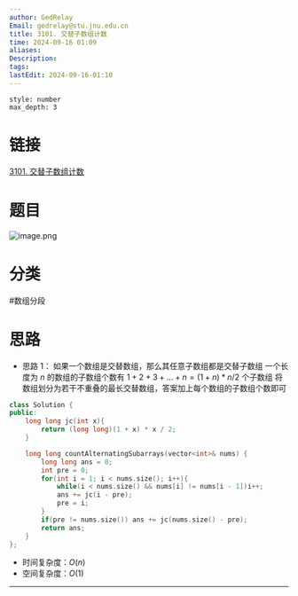 ```yaml
---
author: GedRelay
Email: gedrelay@stu.jnu.edu.cn
title: 3101. 交替子数组计数
time: 2024-09-16 01:09
aliases: 
Description: 
tags: 
lastEdit: 2024-09-16-01:10
---
```


```toc
style: number
max_depth: 3
```

# 链接
[3101. 交替子数组计数](https://leetcode.cn/problems/count-alternating-subarrays/) 

# 题目
![image.png](https://ged-pic-bed.oss-cn-guangzhou.aliyuncs.com/img/202409160109641.png)


# 分类
#数组分段 

# 思路
- 思路 1：
如果一个数组是交替数组，那么其任意子数组都是交替子数组
一个长度为 $n$ 的数组的子数组个数有 $1+2+3+...+n = (1+n)*n/2$ 个子数组 
将数组划分为若干不重叠的最长交替数组，答案加上每个数组的子数组个数即可


```cpp
class Solution {
public:
    long long jc(int x){
        return (long long)(1 + x) * x / 2;
    }

    long long countAlternatingSubarrays(vector<int>& nums) {
        long long ans = 0;
        int pre = 0;
        for(int i = 1; i < nums.size(); i++){
            while(i < nums.size() && nums[i] != nums[i - 1])i++;
            ans += jc(i - pre);
            pre = i;
        }
        if(pre != nums.size()) ans += jc(nums.size() - pre);
        return ans;
    }
};
```


- 时间复杂度：${O\left( n \right)  }$ 
- 空间复杂度：${O\left( 1 \right)  }$ 


---

